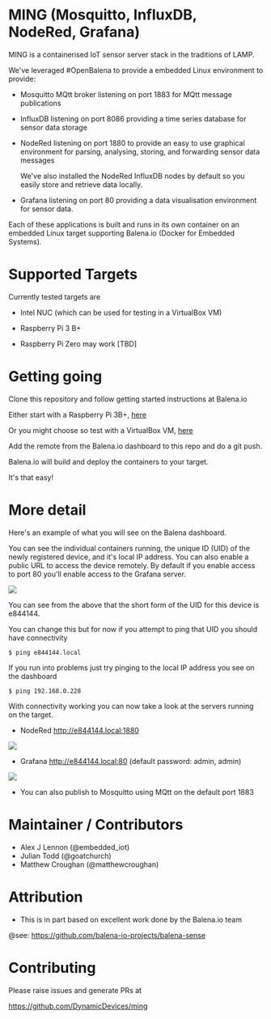 # MING (Mosquitto, InfluxDB, NodeRed, Grafana)

MING is a containerised IoT sensor server stack in the traditions of LAMP.

We've leveraged #OpenBalena to provide a embedded Linux environment to provide:

- Mosquitto MQtt broker listening on port 1883 for MQtt message publications

- InfluxDB listening on port 8086 providing a time series database for sensor data storage

- NodeRed listening on port 1880 to provide an easy to use graphical environment for parsing,
  analysing, storing, and forwarding sensor data messages

  We've also installed the NodeRed InfluxDB nodes by default so you easily store and retrieve
  data locally.

- Grafana listening on port 80 providing a data visualisation environment for sensor data.

Each of these applications is built and runs in its own container on an
embedded Linux target supporting Balena.io (Docker for Embedded Systems).

# Supported Targets

Currently tested targets are

- Intel NUC (which can be used for testing in a VirtualBox VM)

- Raspberry Pi 3 B+

- Raspberry Pi Zero may work [TBD]

# Getting going

Clone this repository and follow getting started instructions at Balena.io

Either start with a Raspberry Pi 3B+, [here](https://www.balena.io/os/docs/raspberrypi3/getting-started)

Or you might choose so test with a VirtualBox VM, [here](https://www.balena.io/blog/no-hardware-use-virtualbox)

Add the remote from the Balena.io dashboard to this repo and do a git push.

Balena.io will build and deploy the containers to your target.

It's that easy!

# More detail

Here's an example of what you will see on the Balena dashboard.

You can see the individual containers running, the unique ID (UID) of the newly registered device,
and it's local IP address. You can also enable a public URL to access the device remotely. By default
if you enable access to port 80 you'll enable access to the Grafana server.

![](https://i.ibb.co/jvxDcNr/Screenshot-from-2019-10-13-18-46-32.png)

You can see from the above that the short form of the UID for this device is e844144.

You can change this but for now if you attempt to ping that UID you should have connectivity

`$ ping e844144.local`

If you run into problems just try pinging to the local IP address you see on the dashboard 

`$ ping 192.168.0.228`

With connectivity working you can now take a look at the servers running on the target.

- NodeRed http://e844144.local:1880

![](https://i.ibb.co/pPMRkgS/Screenshot-from-2019-10-13-19-00-18.png)

- Grafana http://e844144.local:80 (default password: admin, admin)

![](https://i.ibb.co/rZ8C1qD/Screenshot-from-2019-10-13-19-00-54.png)

- You can also publish to Mosquitto using MQtt on the default port 1883

# Maintainer / Contributors

- Alex J Lennon (@embedded_iot)
- Julian Todd (@goatchurch)
- Matthew Croughan (@matthewcroughan)

# Attribution

- This is in part based on excellent work done by the Balena.io team

@see: https://github.com/balena-io-projects/balena-sense

# Contributing

Please raise issues and generate PRs at

https://github.com/DynamicDevices/ming


